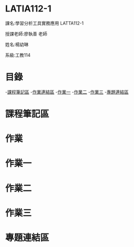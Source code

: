 # LATIA112-1

課名:學習分析工具實務應用 LATTA112-1

授課老師:廖執善 老師

姓名:楊幼琳

系級:工教114

# 目錄

-[課程筆記區](#課程筆記區)
-[作業連結區](#作業)
-[作業一](#作業一)
-[作業二](#作業二)
-[作業三](#作業三)
-[專題連結區](#專題連結區)

# 課程筆記區


# 作業


# 作業一


# 作業二


# 作業三


# 專題連結區
